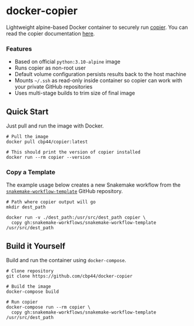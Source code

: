 # docker-copier

Lightweight alpine-based Docker container to securely run [copier](https://github.com/copier-org/copier). You can read the copier documentation [here](https://copier.readthedocs.io/en/stable/).

### Features
- Based on official `python:3.10-alpine` image
- Runs copier as non-root user
- Default volume configuration persists results back to the host machine
- Mounts `~/.ssh` as read-only inside container so copier can work with your private GitHub repositories
- Uses multi-stage builds to trim size of final image

## Quick Start

Just pull and run the image with Docker.

```shell
# Pull the image
docker pull cbp44/copier:latest

# This should print the version of copier installed
docker run --rm copier --version
```

### Copy a Template

The example usage below creates a new Snakemake workflow from the [`snakemake-workflow-template`](https://github.com/snakemake-workflows/snakemake-workflow-template) GitHub repository.

```shell
# Path where copier output will go
mkdir dest_path

docker run -v ./dest_path:/usr/src/dest_path copier \
  copy gh:snakemake-workflows/snakemake-workflow-template /usr/src/dest_path
```

## Build it Yourself

Build and run the container using `docker-compose`.

```shell
# Clone repository
git clone https://github.com/cbp44/docker-copier

# Build the image
docker-compose build

# Run copier
docker-compose run --rm copier \
  copy gh:snakemake-workflows/snakemake-workflow-template /usr/src/dest_path
```
